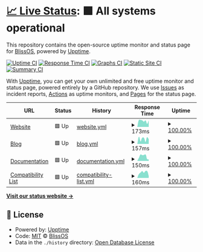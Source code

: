 # [📈 Live Status](https://status.blissos.org): <!--live status--> **🟩 All systems operational**

This repository contains the open-source uptime monitor and status page for [BlissOS](https://blissos.org), powered by [Upptime](https://github.com/upptime/upptime).

[![Uptime CI](https://github.com/BlissRoms-x86/statuspage/workflows/Uptime%20CI/badge.svg)](https://github.com/BlissRoms-x86/statuspage/actions?query=workflow%3A%22Uptime+CI%22)
[![Response Time CI](https://github.com/BlissRoms-x86/statuspage/workflows/Response%20Time%20CI/badge.svg)](https://github.com/BlissRoms-x86/statuspage/actions?query=workflow%3A%22Response+Time+CI%22)
[![Graphs CI](https://github.com/BlissRoms-x86/statuspage/workflows/Graphs%20CI/badge.svg)](https://github.com/BlissRoms-x86/statuspage/actions?query=workflow%3A%22Graphs+CI%22)
[![Static Site CI](https://github.com/BlissRoms-x86/statuspage/workflows/Static%20Site%20CI/badge.svg)](https://github.com/BlissRoms-x86/statuspage/actions?query=workflow%3A%22Static+Site+CI%22)
[![Summary CI](https://github.com/BlissRoms-x86/statuspage/workflows/Summary%20CI/badge.svg)](https://github.com/BlissRoms-x86/statuspage/actions?query=workflow%3A%22Summary+CI%22)

With [Upptime](https://upptime.js.org), you can get your own unlimited and free uptime monitor and status page, powered entirely by a GitHub repository. We use [Issues](https://github.com/BlissRoms-x86/statuspage/issues) as incident reports, [Actions](https://github.com/BlissRoms-x86/statuspage/actions) as uptime monitors, and [Pages](https://status.blissos.org) for the status page.

<!--start: status pages-->
<!-- This summary is generated by Upptime (https://github.com/upptime/upptime) -->
<!-- Do not edit this manually, your changes will be overwritten -->
<!-- prettier-ignore -->
| URL | Status | History | Response Time | Uptime |
| --- | ------ | ------- | ------------- | ------ |
| <img alt="" src="https://icons.duckduckgo.com/ip3/blissos.org.ico" height="13"> [Website](https://blissos.org) | 🟩 Up | [website.yml](https://github.com/BlissRoms-x86/statuspage/commits/HEAD/history/website.yml) | <details><summary><img alt="Response time graph" src="./graphs/website/response-time-week.png" height="20"> 173ms</summary><br><a href="https://status.blissos.org/history/website"><img alt="Response time 204" src="https://img.shields.io/endpoint?url=https%3A%2F%2Fraw.githubusercontent.com%2FBlissRoms-x86%2Fstatuspage%2FHEAD%2Fapi%2Fwebsite%2Fresponse-time.json"></a><br><a href="https://status.blissos.org/history/website"><img alt="24-hour response time 81" src="https://img.shields.io/endpoint?url=https%3A%2F%2Fraw.githubusercontent.com%2FBlissRoms-x86%2Fstatuspage%2FHEAD%2Fapi%2Fwebsite%2Fresponse-time-day.json"></a><br><a href="https://status.blissos.org/history/website"><img alt="7-day response time 173" src="https://img.shields.io/endpoint?url=https%3A%2F%2Fraw.githubusercontent.com%2FBlissRoms-x86%2Fstatuspage%2FHEAD%2Fapi%2Fwebsite%2Fresponse-time-week.json"></a><br><a href="https://status.blissos.org/history/website"><img alt="30-day response time 211" src="https://img.shields.io/endpoint?url=https%3A%2F%2Fraw.githubusercontent.com%2FBlissRoms-x86%2Fstatuspage%2FHEAD%2Fapi%2Fwebsite%2Fresponse-time-month.json"></a><br><a href="https://status.blissos.org/history/website"><img alt="1-year response time 204" src="https://img.shields.io/endpoint?url=https%3A%2F%2Fraw.githubusercontent.com%2FBlissRoms-x86%2Fstatuspage%2FHEAD%2Fapi%2Fwebsite%2Fresponse-time-year.json"></a></details> | <details><summary><a href="https://status.blissos.org/history/website">100.00%</a></summary><a href="https://status.blissos.org/history/website"><img alt="All-time uptime 100.00%" src="https://img.shields.io/endpoint?url=https%3A%2F%2Fraw.githubusercontent.com%2FBlissRoms-x86%2Fstatuspage%2FHEAD%2Fapi%2Fwebsite%2Fuptime.json"></a><br><a href="https://status.blissos.org/history/website"><img alt="24-hour uptime 100.00%" src="https://img.shields.io/endpoint?url=https%3A%2F%2Fraw.githubusercontent.com%2FBlissRoms-x86%2Fstatuspage%2FHEAD%2Fapi%2Fwebsite%2Fuptime-day.json"></a><br><a href="https://status.blissos.org/history/website"><img alt="7-day uptime 100.00%" src="https://img.shields.io/endpoint?url=https%3A%2F%2Fraw.githubusercontent.com%2FBlissRoms-x86%2Fstatuspage%2FHEAD%2Fapi%2Fwebsite%2Fuptime-week.json"></a><br><a href="https://status.blissos.org/history/website"><img alt="30-day uptime 100.00%" src="https://img.shields.io/endpoint?url=https%3A%2F%2Fraw.githubusercontent.com%2FBlissRoms-x86%2Fstatuspage%2FHEAD%2Fapi%2Fwebsite%2Fuptime-month.json"></a><br><a href="https://status.blissos.org/history/website"><img alt="1-year uptime 100.00%" src="https://img.shields.io/endpoint?url=https%3A%2F%2Fraw.githubusercontent.com%2FBlissRoms-x86%2Fstatuspage%2FHEAD%2Fapi%2Fwebsite%2Fuptime-year.json"></a></details>
| <img alt="" src="https://icons.duckduckgo.com/ip3/blog.blissos.org.ico" height="13"> [Blog](https://blog.blissos.org) | 🟩 Up | [blog.yml](https://github.com/BlissRoms-x86/statuspage/commits/HEAD/history/blog.yml) | <details><summary><img alt="Response time graph" src="./graphs/blog/response-time-week.png" height="20"> 157ms</summary><br><a href="https://status.blissos.org/history/blog"><img alt="Response time 198" src="https://img.shields.io/endpoint?url=https%3A%2F%2Fraw.githubusercontent.com%2FBlissRoms-x86%2Fstatuspage%2FHEAD%2Fapi%2Fblog%2Fresponse-time.json"></a><br><a href="https://status.blissos.org/history/blog"><img alt="24-hour response time 196" src="https://img.shields.io/endpoint?url=https%3A%2F%2Fraw.githubusercontent.com%2FBlissRoms-x86%2Fstatuspage%2FHEAD%2Fapi%2Fblog%2Fresponse-time-day.json"></a><br><a href="https://status.blissos.org/history/blog"><img alt="7-day response time 157" src="https://img.shields.io/endpoint?url=https%3A%2F%2Fraw.githubusercontent.com%2FBlissRoms-x86%2Fstatuspage%2FHEAD%2Fapi%2Fblog%2Fresponse-time-week.json"></a><br><a href="https://status.blissos.org/history/blog"><img alt="30-day response time 184" src="https://img.shields.io/endpoint?url=https%3A%2F%2Fraw.githubusercontent.com%2FBlissRoms-x86%2Fstatuspage%2FHEAD%2Fapi%2Fblog%2Fresponse-time-month.json"></a><br><a href="https://status.blissos.org/history/blog"><img alt="1-year response time 198" src="https://img.shields.io/endpoint?url=https%3A%2F%2Fraw.githubusercontent.com%2FBlissRoms-x86%2Fstatuspage%2FHEAD%2Fapi%2Fblog%2Fresponse-time-year.json"></a></details> | <details><summary><a href="https://status.blissos.org/history/blog">100.00%</a></summary><a href="https://status.blissos.org/history/blog"><img alt="All-time uptime 98.86%" src="https://img.shields.io/endpoint?url=https%3A%2F%2Fraw.githubusercontent.com%2FBlissRoms-x86%2Fstatuspage%2FHEAD%2Fapi%2Fblog%2Fuptime.json"></a><br><a href="https://status.blissos.org/history/blog"><img alt="24-hour uptime 100.00%" src="https://img.shields.io/endpoint?url=https%3A%2F%2Fraw.githubusercontent.com%2FBlissRoms-x86%2Fstatuspage%2FHEAD%2Fapi%2Fblog%2Fuptime-day.json"></a><br><a href="https://status.blissos.org/history/blog"><img alt="7-day uptime 100.00%" src="https://img.shields.io/endpoint?url=https%3A%2F%2Fraw.githubusercontent.com%2FBlissRoms-x86%2Fstatuspage%2FHEAD%2Fapi%2Fblog%2Fuptime-week.json"></a><br><a href="https://status.blissos.org/history/blog"><img alt="30-day uptime 100.00%" src="https://img.shields.io/endpoint?url=https%3A%2F%2Fraw.githubusercontent.com%2FBlissRoms-x86%2Fstatuspage%2FHEAD%2Fapi%2Fblog%2Fuptime-month.json"></a><br><a href="https://status.blissos.org/history/blog"><img alt="1-year uptime 98.86%" src="https://img.shields.io/endpoint?url=https%3A%2F%2Fraw.githubusercontent.com%2FBlissRoms-x86%2Fstatuspage%2FHEAD%2Fapi%2Fblog%2Fuptime-year.json"></a></details>
| <img alt="" src="https://icons.duckduckgo.com/ip3/docs.blissos.org.ico" height="13"> [Documentation](https://docs.blissos.org) | 🟩 Up | [documentation.yml](https://github.com/BlissRoms-x86/statuspage/commits/HEAD/history/documentation.yml) | <details><summary><img alt="Response time graph" src="./graphs/documentation/response-time-week.png" height="20"> 150ms</summary><br><a href="https://status.blissos.org/history/documentation"><img alt="Response time 183" src="https://img.shields.io/endpoint?url=https%3A%2F%2Fraw.githubusercontent.com%2FBlissRoms-x86%2Fstatuspage%2FHEAD%2Fapi%2Fdocumentation%2Fresponse-time.json"></a><br><a href="https://status.blissos.org/history/documentation"><img alt="24-hour response time 146" src="https://img.shields.io/endpoint?url=https%3A%2F%2Fraw.githubusercontent.com%2FBlissRoms-x86%2Fstatuspage%2FHEAD%2Fapi%2Fdocumentation%2Fresponse-time-day.json"></a><br><a href="https://status.blissos.org/history/documentation"><img alt="7-day response time 150" src="https://img.shields.io/endpoint?url=https%3A%2F%2Fraw.githubusercontent.com%2FBlissRoms-x86%2Fstatuspage%2FHEAD%2Fapi%2Fdocumentation%2Fresponse-time-week.json"></a><br><a href="https://status.blissos.org/history/documentation"><img alt="30-day response time 177" src="https://img.shields.io/endpoint?url=https%3A%2F%2Fraw.githubusercontent.com%2FBlissRoms-x86%2Fstatuspage%2FHEAD%2Fapi%2Fdocumentation%2Fresponse-time-month.json"></a><br><a href="https://status.blissos.org/history/documentation"><img alt="1-year response time 183" src="https://img.shields.io/endpoint?url=https%3A%2F%2Fraw.githubusercontent.com%2FBlissRoms-x86%2Fstatuspage%2FHEAD%2Fapi%2Fdocumentation%2Fresponse-time-year.json"></a></details> | <details><summary><a href="https://status.blissos.org/history/documentation">100.00%</a></summary><a href="https://status.blissos.org/history/documentation"><img alt="All-time uptime 100.00%" src="https://img.shields.io/endpoint?url=https%3A%2F%2Fraw.githubusercontent.com%2FBlissRoms-x86%2Fstatuspage%2FHEAD%2Fapi%2Fdocumentation%2Fuptime.json"></a><br><a href="https://status.blissos.org/history/documentation"><img alt="24-hour uptime 100.00%" src="https://img.shields.io/endpoint?url=https%3A%2F%2Fraw.githubusercontent.com%2FBlissRoms-x86%2Fstatuspage%2FHEAD%2Fapi%2Fdocumentation%2Fuptime-day.json"></a><br><a href="https://status.blissos.org/history/documentation"><img alt="7-day uptime 100.00%" src="https://img.shields.io/endpoint?url=https%3A%2F%2Fraw.githubusercontent.com%2FBlissRoms-x86%2Fstatuspage%2FHEAD%2Fapi%2Fdocumentation%2Fuptime-week.json"></a><br><a href="https://status.blissos.org/history/documentation"><img alt="30-day uptime 100.00%" src="https://img.shields.io/endpoint?url=https%3A%2F%2Fraw.githubusercontent.com%2FBlissRoms-x86%2Fstatuspage%2FHEAD%2Fapi%2Fdocumentation%2Fuptime-month.json"></a><br><a href="https://status.blissos.org/history/documentation"><img alt="1-year uptime 100.00%" src="https://img.shields.io/endpoint?url=https%3A%2F%2Fraw.githubusercontent.com%2FBlissRoms-x86%2Fstatuspage%2FHEAD%2Fapi%2Fdocumentation%2Fuptime-year.json"></a></details>
| <img alt="" src="https://icons.duckduckgo.com/ip3/tested.blissos.org.ico" height="13"> [Compatibility List](https://tested.blissos.org) | 🟩 Up | [compatibility-list.yml](https://github.com/BlissRoms-x86/statuspage/commits/HEAD/history/compatibility-list.yml) | <details><summary><img alt="Response time graph" src="./graphs/compatibility-list/response-time-week.png" height="20"> 160ms</summary><br><a href="https://status.blissos.org/history/compatibility-list"><img alt="Response time 181" src="https://img.shields.io/endpoint?url=https%3A%2F%2Fraw.githubusercontent.com%2FBlissRoms-x86%2Fstatuspage%2FHEAD%2Fapi%2Fcompatibility-list%2Fresponse-time.json"></a><br><a href="https://status.blissos.org/history/compatibility-list"><img alt="24-hour response time 51" src="https://img.shields.io/endpoint?url=https%3A%2F%2Fraw.githubusercontent.com%2FBlissRoms-x86%2Fstatuspage%2FHEAD%2Fapi%2Fcompatibility-list%2Fresponse-time-day.json"></a><br><a href="https://status.blissos.org/history/compatibility-list"><img alt="7-day response time 160" src="https://img.shields.io/endpoint?url=https%3A%2F%2Fraw.githubusercontent.com%2FBlissRoms-x86%2Fstatuspage%2FHEAD%2Fapi%2Fcompatibility-list%2Fresponse-time-week.json"></a><br><a href="https://status.blissos.org/history/compatibility-list"><img alt="30-day response time 177" src="https://img.shields.io/endpoint?url=https%3A%2F%2Fraw.githubusercontent.com%2FBlissRoms-x86%2Fstatuspage%2FHEAD%2Fapi%2Fcompatibility-list%2Fresponse-time-month.json"></a><br><a href="https://status.blissos.org/history/compatibility-list"><img alt="1-year response time 181" src="https://img.shields.io/endpoint?url=https%3A%2F%2Fraw.githubusercontent.com%2FBlissRoms-x86%2Fstatuspage%2FHEAD%2Fapi%2Fcompatibility-list%2Fresponse-time-year.json"></a></details> | <details><summary><a href="https://status.blissos.org/history/compatibility-list">100.00%</a></summary><a href="https://status.blissos.org/history/compatibility-list"><img alt="All-time uptime 100.00%" src="https://img.shields.io/endpoint?url=https%3A%2F%2Fraw.githubusercontent.com%2FBlissRoms-x86%2Fstatuspage%2FHEAD%2Fapi%2Fcompatibility-list%2Fuptime.json"></a><br><a href="https://status.blissos.org/history/compatibility-list"><img alt="24-hour uptime 100.00%" src="https://img.shields.io/endpoint?url=https%3A%2F%2Fraw.githubusercontent.com%2FBlissRoms-x86%2Fstatuspage%2FHEAD%2Fapi%2Fcompatibility-list%2Fuptime-day.json"></a><br><a href="https://status.blissos.org/history/compatibility-list"><img alt="7-day uptime 100.00%" src="https://img.shields.io/endpoint?url=https%3A%2F%2Fraw.githubusercontent.com%2FBlissRoms-x86%2Fstatuspage%2FHEAD%2Fapi%2Fcompatibility-list%2Fuptime-week.json"></a><br><a href="https://status.blissos.org/history/compatibility-list"><img alt="30-day uptime 100.00%" src="https://img.shields.io/endpoint?url=https%3A%2F%2Fraw.githubusercontent.com%2FBlissRoms-x86%2Fstatuspage%2FHEAD%2Fapi%2Fcompatibility-list%2Fuptime-month.json"></a><br><a href="https://status.blissos.org/history/compatibility-list"><img alt="1-year uptime 100.00%" src="https://img.shields.io/endpoint?url=https%3A%2F%2Fraw.githubusercontent.com%2FBlissRoms-x86%2Fstatuspage%2FHEAD%2Fapi%2Fcompatibility-list%2Fuptime-year.json"></a></details>

<!--end: status pages-->

[**Visit our status website →**](https://status.blissos.org)

## 📄 License

- Powered by: [Upptime](https://github.com/upptime/upptime)
- Code: [MIT](./LICENSE) © [BlissOS](https://blissos.org)
- Data in the `./history` directory: [Open Database License](https://opendatacommons.org/licenses/odbl/1-0/)
